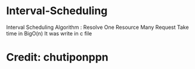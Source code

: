 # Interval-Scheduling
Interval Scheduling Algorithm : Resolve One Resource Many Request
Take time in BigO(n)
It was write in c file
# Credit: chutiponppn
